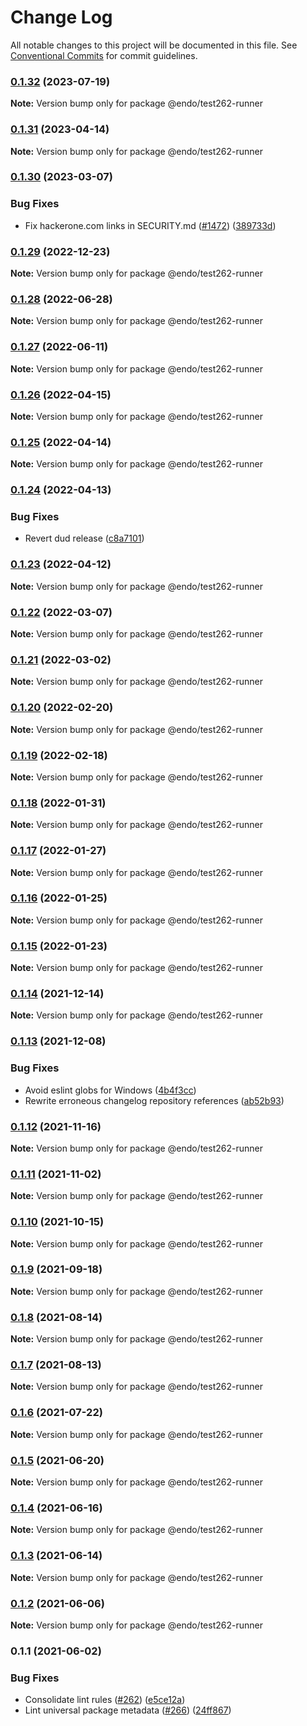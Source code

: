 # Change Log

All notable changes to this project will be documented in this file.
See [Conventional Commits](https://conventionalcommits.org) for commit guidelines.

### [0.1.32](https://github.com/endojs/endo/compare/@endo/test262-runner@0.1.31...@endo/test262-runner@0.1.32) (2023-07-19)

**Note:** Version bump only for package @endo/test262-runner





### [0.1.31](https://github.com/endojs/endo/compare/@endo/test262-runner@0.1.30...@endo/test262-runner@0.1.31) (2023-04-14)

**Note:** Version bump only for package @endo/test262-runner

### [0.1.30](https://github.com/endojs/endo/compare/@endo/test262-runner@0.1.29...@endo/test262-runner@0.1.30) (2023-03-07)

### Bug Fixes

- Fix hackerone.com links in SECURITY.md ([#1472](https://github.com/endojs/endo/issues/1472)) ([389733d](https://github.com/endojs/endo/commit/389733dbc7a74992f909c38d27ea7e8e68623959))

### [0.1.29](https://github.com/endojs/endo/compare/@endo/test262-runner@0.1.28...@endo/test262-runner@0.1.29) (2022-12-23)

**Note:** Version bump only for package @endo/test262-runner

### [0.1.28](https://github.com/endojs/endo/compare/@endo/test262-runner@0.1.27...@endo/test262-runner@0.1.28) (2022-06-28)

**Note:** Version bump only for package @endo/test262-runner

### [0.1.27](https://github.com/endojs/endo/compare/@endo/test262-runner@0.1.26...@endo/test262-runner@0.1.27) (2022-06-11)

**Note:** Version bump only for package @endo/test262-runner

### [0.1.26](https://github.com/endojs/endo/compare/@endo/test262-runner@0.1.25...@endo/test262-runner@0.1.26) (2022-04-15)

**Note:** Version bump only for package @endo/test262-runner

### [0.1.25](https://github.com/endojs/endo/compare/@endo/test262-runner@0.1.24...@endo/test262-runner@0.1.25) (2022-04-14)

**Note:** Version bump only for package @endo/test262-runner

### [0.1.24](https://github.com/endojs/endo/compare/@endo/test262-runner@0.1.23...@endo/test262-runner@0.1.24) (2022-04-13)

### Bug Fixes

- Revert dud release ([c8a7101](https://github.com/endojs/endo/commit/c8a71017d8d7af10a97909c9da9c5c7e59aed939))

### [0.1.23](https://github.com/endojs/endo/compare/@endo/test262-runner@0.1.22...@endo/test262-runner@0.1.23) (2022-04-12)

**Note:** Version bump only for package @endo/test262-runner

### [0.1.22](https://github.com/endojs/endo/compare/@endo/test262-runner@0.1.21...@endo/test262-runner@0.1.22) (2022-03-07)

**Note:** Version bump only for package @endo/test262-runner

### [0.1.21](https://github.com/endojs/endo/compare/@endo/test262-runner@0.1.20...@endo/test262-runner@0.1.21) (2022-03-02)

**Note:** Version bump only for package @endo/test262-runner

### [0.1.20](https://github.com/endojs/endo/compare/@endo/test262-runner@0.1.19...@endo/test262-runner@0.1.20) (2022-02-20)

**Note:** Version bump only for package @endo/test262-runner

### [0.1.19](https://github.com/endojs/endo/compare/@endo/test262-runner@0.1.18...@endo/test262-runner@0.1.19) (2022-02-18)

**Note:** Version bump only for package @endo/test262-runner

### [0.1.18](https://github.com/endojs/endo/compare/@endo/test262-runner@0.1.17...@endo/test262-runner@0.1.18) (2022-01-31)

**Note:** Version bump only for package @endo/test262-runner

### [0.1.17](https://github.com/endojs/endo/compare/@endo/test262-runner@0.1.16...@endo/test262-runner@0.1.17) (2022-01-27)

**Note:** Version bump only for package @endo/test262-runner

### [0.1.16](https://github.com/endojs/endo/compare/@endo/test262-runner@0.1.15...@endo/test262-runner@0.1.16) (2022-01-25)

**Note:** Version bump only for package @endo/test262-runner

### [0.1.15](https://github.com/endojs/endo/compare/@endo/test262-runner@0.1.14...@endo/test262-runner@0.1.15) (2022-01-23)

**Note:** Version bump only for package @endo/test262-runner

### [0.1.14](https://github.com/endojs/endo/compare/@endo/test262-runner@0.1.13...@endo/test262-runner@0.1.14) (2021-12-14)

**Note:** Version bump only for package @endo/test262-runner

### [0.1.13](https://github.com/endojs/endo/compare/@endo/test262-runner@0.1.12...@endo/test262-runner@0.1.13) (2021-12-08)

### Bug Fixes

- Avoid eslint globs for Windows ([4b4f3cc](https://github.com/endojs/endo/commit/4b4f3ccaf3f5e8d53faefb4264db343dd603bf80))
- Rewrite erroneous changelog repository references ([ab52b93](https://github.com/endojs/endo/commit/ab52b93db31d74be8c2407b719a54e0896ed6b70))

### [0.1.12](https://github.com/endojs/endo/compare/@endo/test262-runner@0.1.11...@endo/test262-runner@0.1.12) (2021-11-16)

**Note:** Version bump only for package @endo/test262-runner

### [0.1.11](https://github.com/endojs/endo/compare/@endo/test262-runner@0.1.10...@endo/test262-runner@0.1.11) (2021-11-02)

**Note:** Version bump only for package @endo/test262-runner

### [0.1.10](https://github.com/endojs/endo/compare/@endo/test262-runner@0.1.9...@endo/test262-runner@0.1.10) (2021-10-15)

**Note:** Version bump only for package @endo/test262-runner

### [0.1.9](https://github.com/endojs/endo/compare/@endo/test262-runner@0.1.8...@endo/test262-runner@0.1.9) (2021-09-18)

**Note:** Version bump only for package @endo/test262-runner

### [0.1.8](https://github.com/endojs/endo/compare/@endo/test262-runner@0.1.7...@endo/test262-runner@0.1.8) (2021-08-14)

**Note:** Version bump only for package @endo/test262-runner

### [0.1.7](https://github.com/endojs/endo/compare/@endo/test262-runner@0.1.6...@endo/test262-runner@0.1.7) (2021-08-13)

**Note:** Version bump only for package @endo/test262-runner

### [0.1.6](https://github.com/endojs/endo/compare/@endo/test262-runner@0.1.5...@endo/test262-runner@0.1.6) (2021-07-22)

**Note:** Version bump only for package @endo/test262-runner

### [0.1.5](https://github.com/endojs/endo/compare/@endo/test262-runner@0.1.4...@endo/test262-runner@0.1.5) (2021-06-20)

**Note:** Version bump only for package @endo/test262-runner

### [0.1.4](https://github.com/endojs/endo/compare/@endo/test262-runner@0.1.3...@endo/test262-runner@0.1.4) (2021-06-16)

**Note:** Version bump only for package @endo/test262-runner

### [0.1.3](https://github.com/endojs/endo/compare/@endo/test262-runner@0.1.2...@endo/test262-runner@0.1.3) (2021-06-14)

**Note:** Version bump only for package @endo/test262-runner

### [0.1.2](https://github.com/endojs/endo/compare/@endo/test262-runner@0.1.1...@endo/test262-runner@0.1.2) (2021-06-06)

**Note:** Version bump only for package @endo/test262-runner

### 0.1.1 (2021-06-02)

### Bug Fixes

- Consolidate lint rules ([#262](https://github.com/endojs/endo/issues/262)) ([e5ce12a](https://github.com/endojs/endo/commit/e5ce12ac4343565f2adb0e6eca5d71c6c05903bf))
- Lint universal package metadata ([#266](https://github.com/endojs/endo/issues/266)) ([24ff867](https://github.com/endojs/endo/commit/24ff867adcbde89bef6b1ec702a0a8b91ad29f70))
